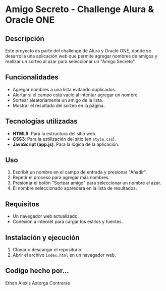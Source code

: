 # Amigo Secreto - Challenge Alura & Oracle ONE

## Descripción

Este proyecto es parte del challenge de Alura y Oracle ONE, donde se desarrolla una aplicación web que permite agregar nombres de amigos y realizar un sorteo al azar para seleccionar un "Amigo Secreto".

## Funcionalidades

- Agregar nombres a una lista evitando duplicados.
- Alertar si el campo está vacío al intentar agregar un nombre.
- Sortear aleatoriamente un amigo de la lista.
- Mostrar el resultado del sorteo en la página.

## Tecnologías utilizadas

- **HTML5**: Para la estructura del sitio web.
- **CSS3**: Para la estilización del sitio (en `style.css`).
- **JavaScript (app.js)**: Para la lógica de la aplicación.

## Uso

1. Escribir un nombre en el campo de entrada y presionar "Añadir".
2. Repetir el proceso para agregar más nombres.
3. Presionar el botón "Sortear amigo" para seleccionar un nombre al azar.
4. El nombre seleccionado aparecerá en la lista de resultados.

## Requisitos

- Un navegador web actualizado.
- Conexión a internet para cargar los estilos y fuentes.

## Instalación y ejecución

1. Clonar o descargar el repositorio.
2. Abrir el archivo `index.html` en un navegador web.

## Codigo hecho por...

Ethan Alexis Astorga Contreras
